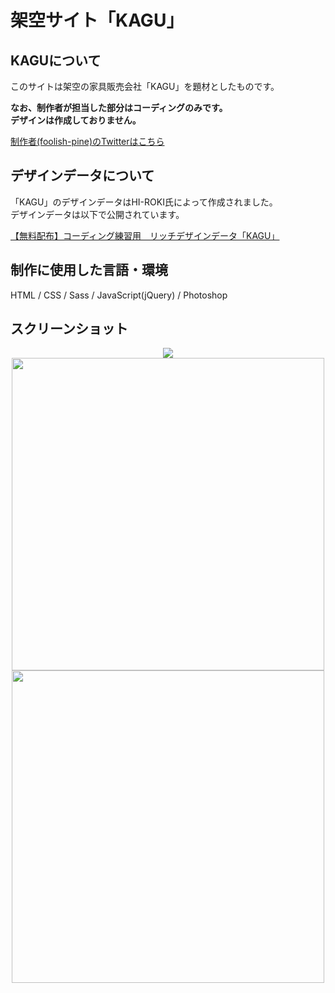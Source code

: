 # 架空サイト「KAGU」

## KAGUについて
このサイトは架空の家具販売会社「KAGU」を題材としたものです。<br>

**なお、制作者が担当した部分はコーディングのみです。<br>
デザインは作成しておりません。**

[制作者(foolish-pine)のTwitterはこちら](https://twitter.com/foolish_pine)

## デザインデータについて
「KAGU」のデザインデータはHI-ROKI氏によって作成されました。<br>
デザインデータは以下で公開されています。<br>

[【無料配布】コーディング練習用　リッチデザインデータ「KAGU」](https://note.com/hi_roki/n/nb0c5f24f9107)

## 制作に使用した言語・環境
HTML / CSS / Sass / JavaScript(jQuery) / Photoshop

## スクリーンショット
<div align="center">
  <img src="https://github.com/foolish-pine/KAGU/blob/master/image/KAGU_pc.png?raw=true"　width="500px"><br>
  <img src="https://github.com/foolish-pine/KAGU/blob/master/image/KAGU_tab.png?raw=true" width="500px"><br>
  <img src="https://github.com/foolish-pine/KAGU/blob/master/image/KAGU_sp.png?raw=true" width="500px">
</div>
